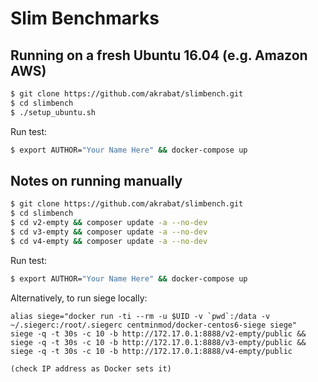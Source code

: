 # Slim Benchmarks



## Running on a fresh Ubuntu 16.04 (e.g. Amazon AWS)

```bash
$ git clone https://github.com/akrabat/slimbench.git
$ cd slimbench
$ ./setup_ubuntu.sh
```

Run test:

```bash
$ export AUTHOR="Your Name Here" && docker-compose up
```

## Notes on running manually

```bash
$ git clone https://github.com/akrabat/slimbench.git
$ cd slimbench
$ cd v2-empty && composer update -a --no-dev
$ cd v3-empty && composer update -a --no-dev
$ cd v4-empty && composer update -a --no-dev
```

Run test:

```bash
$ export AUTHOR="Your Name Here" && docker-compose up
```

Alternatively, to run siege locally:

    alias siege="docker run -ti --rm -u $UID -v `pwd`:/data -v ~/.siegerc:/root/.siegerc centminmod/docker-centos6-siege siege"
    siege -q -t 30s -c 10 -b http://172.17.0.1:8888/v2-empty/public && siege -q -t 30s -c 10 -b http://172.17.0.1:8888/v3-empty/public && siege -q -t 30s -c 10 -b http://172.17.0.1:8888/v4-empty/public

    (check IP address as Docker sets it)

